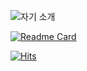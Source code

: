 ![자기 소개](https://capsule-render.vercel.app/api?type=soft&height=200&color=gradient&text=hello%20world!&fontAlign=50)

[![Readme Card](https://github-readme-stats.vercel.app/api/pin/?username=anuraghazra&repo=github-readme-stats)](https://github.com/Gieuun)

[![Hits](https://hits.seeyoufarm.com/api/count/incr/badge.svg?url=https%3A%2F%2Fgithub.com%2FGieuun&count_bg=%2379C83D&title_bg=%23555555&icon=ello.svg&icon_color=%23E2EC67&title=hits&edge_flat=false)](https://hits.seeyoufarm.com)
